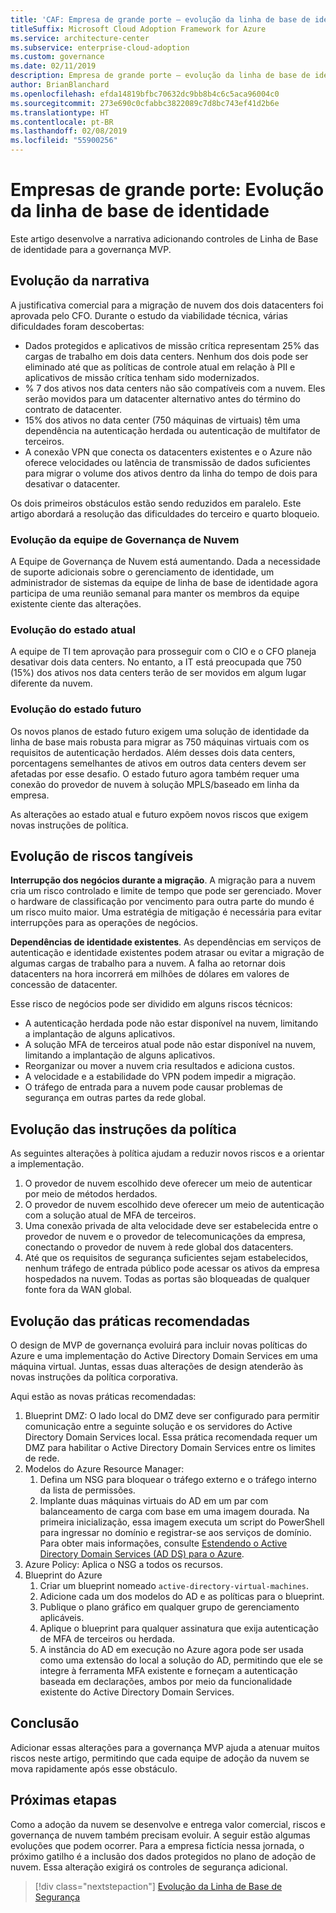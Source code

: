 ```yaml
---
title: 'CAF: Empresa de grande porte – evolução da linha de base de identidade'
titleSuffix: Microsoft Cloud Adoption Framework for Azure
ms.service: architecture-center
ms.subservice: enterprise-cloud-adoption
ms.custom: governance
ms.date: 02/11/2019
description: Empresa de grande porte – evolução da linha de base de identidade
author: BrianBlanchard
ms.openlocfilehash: efda14819bfbc70632dc9bb8b4c6c5aca96004c0
ms.sourcegitcommit: 273e690c0cfabbc3822089c7d8bc743ef41d2b6e
ms.translationtype: HT
ms.contentlocale: pt-BR
ms.lasthandoff: 02/08/2019
ms.locfileid: "55900256"
---
```

# <a name="large-enterprise-identity-baseline-evolution"></a>Empresas de grande porte: Evolução da linha de base de identidade

Este artigo desenvolve a narrativa adicionando controles de Linha de Base de identidade para a governança MVP.

## <a name="evolution-of-the-narrative"></a>Evolução da narrativa

A justificativa comercial para a migração de nuvem dos dois datacenters foi aprovada pelo CFO. Durante o estudo da viabilidade técnica, várias dificuldades foram descobertas:

- Dados protegidos e aplicativos de missão crítica representam 25% das cargas de trabalho em dois data centers. Nenhum dos dois pode ser eliminado até que as políticas de controle atual em relação à PII e aplicativos de missão crítica tenham sido modernizados.
- % 7 dos ativos nos data centers não são compatíveis com a nuvem. Eles serão movidos para um datacenter alternativo antes do término do contrato de datacenter.
- 15% dos ativos no data center (750 máquinas de virtuais) têm uma dependência na autenticação herdada ou autenticação de multifator de terceiros.
- A conexão VPN que conecta os datacenters existentes e o Azure não oferece velocidades ou latência de transmissão de dados suficientes para migrar o volume dos ativos dentro da linha do tempo de dois para desativar o datacenter.

Os dois primeiros obstáculos estão sendo reduzidos em paralelo. Este artigo abordará a resolução das dificuldades do terceiro e quarto bloqueio.

### <a name="evolution-of-the-cloud-governance-team"></a>Evolução da equipe de Governança de Nuvem

A Equipe de Governança de Nuvem está aumentando. Dada a necessidade de suporte adicionais sobre o gerenciamento de identidade, um administrador de sistemas da equipe de linha de base de identidade agora participa de uma reunião semanal para manter os membros da equipe existente ciente das alterações.

### <a name="evolution-of-the-current-state"></a>Evolução do estado atual

A equipe de TI tem aprovação para prosseguir com o CIO e o CFO planeja desativar dois data centers. No entanto, a IT está preocupada que 750 (15%) dos ativos nos data centers terão de ser movidos em algum lugar diferente da nuvem.

### <a name="evolution-of-the-future-state"></a>Evolução do estado futuro

Os novos planos de estado futuro exigem uma solução de identidade da linha de base mais robusta para migrar as 750 máquinas virtuais com os requisitos de autenticação herdados. Além desses dois data centers, porcentagens semelhantes de ativos em outros data centers devem ser afetadas por esse desafio.
O estado futuro agora também requer uma conexão do provedor de nuvem à solução MPLS/baseado em linha da empresa.

As alterações ao estado atual e futuro expõem novos riscos que exigem novas instruções de política.

## <a name="evolution-of-tangible-risks"></a>Evolução de riscos tangíveis

**Interrupção dos negócios durante a migração**. A migração para a nuvem cria um risco controlado e limite de tempo que pode ser gerenciado. Mover o hardware de classificação por vencimento para outra parte do mundo é um risco muito maior. Uma estratégia de mitigação é necessária para evitar interrupções para as operações de negócios.

**Dependências de identidade existentes**. As dependências em serviços de autenticação e identidade existentes podem atrasar ou evitar a migração de algumas cargas de trabalho para a nuvem. A falha ao retornar dois datacenters na hora incorrerá em milhões de dólares em valores de concessão de datacenter.

Esse risco de negócios pode ser dividido em alguns riscos técnicos:

- A autenticação herdada pode não estar disponível na nuvem, limitando a implantação de alguns aplicativos.
- A solução MFA de terceiros atual pode não estar disponível na nuvem, limitando a implantação de alguns aplicativos.
- Reorganizar ou mover a nuvem cria resultados e adiciona custos.
- A velocidade e a estabilidade do VPN podem impedir a migração.
- O tráfego de entrada para a nuvem pode causar problemas de segurança em outras partes da rede global.

## <a name="evolution-of-the-policy-statements"></a>Evolução das instruções da política

As seguintes alterações à política ajudam a reduzir novos riscos e a orientar a implementação.

1. O provedor de nuvem escolhido deve oferecer um meio de autenticar por meio de métodos herdados.
2. O provedor de nuvem escolhido deve oferecer um meio de autenticação com a solução atual de MFA de terceiros.
3. Uma conexão privada de alta velocidade deve ser estabelecida entre o provedor de nuvem e o provedor de telecomunicações da empresa, conectando o provedor de nuvem à rede global dos datacenters.
4. Até que os requisitos de segurança suficientes sejam estabelecidos, nenhum tráfego de entrada público pode acessar os ativos da empresa hospedados na nuvem. Todas as portas são bloqueadas de qualquer fonte fora da WAN global.

## <a name="evolution-of-the-best-practices"></a>Evolução das práticas recomendadas

O design de MVP de governança evoluirá para incluir novas políticas do Azure e uma implementação do Active Directory Domain Services em uma máquina virtual. Juntas, essas duas alterações de design atenderão às novas instruções da política corporativa.

Aqui estão as novas práticas recomendadas:

1. Blueprint DMZ: O lado local do DMZ deve ser configurado para permitir comunicação entre a seguinte solução e os servidores do Active Directory Domain Services local. Essa prática recomendada requer um DMZ para habilitar o Active Directory Domain Services entre os limites de rede.
2. Modelos do Azure Resource Manager:
    1. Defina um NSG para bloquear o tráfego externo e o tráfego interno da lista de permissões.
    1. Implante duas máquinas virtuais do AD em um par com balanceamento de carga com base em uma imagem dourada. Na primeira inicialização, essa imagem executa um script do PowerShell para ingressar no domínio e registrar-se aos serviços de domínio. Para obter mais informações, consulte [Estendendo o Active Directory Domain Services (AD DS) para o Azure](../../../../reference-architectures/identity/adds-extend-domain.md).
3. Azure Policy: Aplica o NSG a todos os recursos.
4. Blueprint do Azure
    1. Criar um blueprint nomeado `active-directory-virtual-machines`.
    1. Adicione cada um dos modelos do AD e as políticas para o blueprint.
    1. Publique o plano gráfico em qualquer grupo de gerenciamento aplicáveis.
    1. Aplique o blueprint para qualquer assinatura que exija autenticação de MFA de terceiros ou herdada.
    1. A instância do AD em execução no Azure agora pode ser usada como uma extensão do local a solução do AD, permitindo que ele se integre à ferramenta MFA existente e forneçam a autenticação baseada em declarações, ambos por meio da funcionalidade existente do Active Directory Domain Services.

## <a name="conclusion"></a>Conclusão

Adicionar essas alterações para a governança MVP ajuda a atenuar muitos riscos neste artigo, permitindo que cada equipe de adoção da nuvem se mova rapidamente após esse obstáculo.

## <a name="next-steps"></a>Próximas etapas

Como a adoção da nuvem se desenvolve e entrega valor comercial, riscos e governança de nuvem também precisam evoluir. A seguir estão algumas evoluções que podem ocorrer. Para a empresa fictícia nessa jornada, o próximo gatilho é a inclusão dos dados protegidos no plano de adoção de nuvem. Essa alteração exigirá os controles de segurança adicional.

> [!div class="nextstepaction"]
> [Evolução da Linha de Base de Segurança](./security-baseline-evolution.md)

